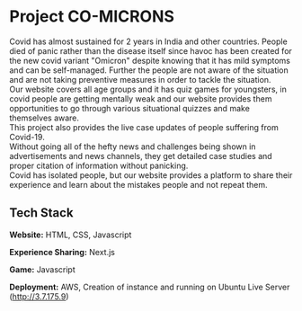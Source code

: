 
# Project CO-MICRONS

Covid has almost sustained for 2 years in India and other countries. People died of panic rather than the disease itself since havoc has been created for the new covid variant "Omicron" despite knowing that it has mild symptoms and can be self-managed. Further the people are not aware of the situation and are not taking preventive measures in order to tackle the situation.  
Our website covers all age groups and it has quiz games for youngsters, in covid people are getting mentally weak and our website provides them opportunities to go through various situational quizzes and make themselves aware.  
This project also provides the live case updates of people suffering from Covid-19.  
Without going all of the hefty news and challenges being shown in advertisements and news channels, they get detailed case studies and proper citation of information without panicking.  
Covid has isolated people, but our website provides a platform to share their experience and learn about the mistakes people and not repeat them.


## Tech Stack

**Website:** HTML, CSS, Javascript

**Experience Sharing:** Next.js

**Game:** Javascript

**Deployment:** AWS, Creation of instance and running on Ubuntu Live Server (http://3.7.175.9)


